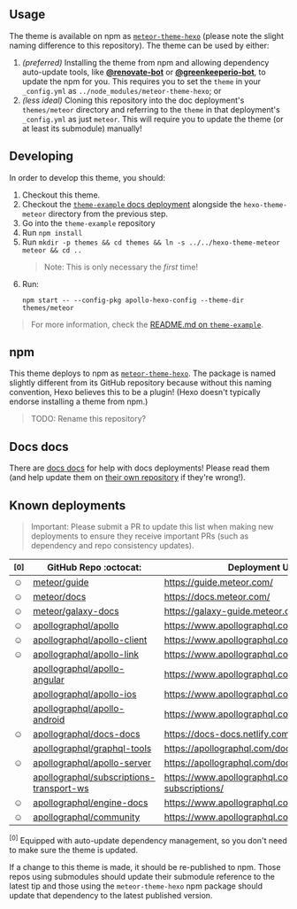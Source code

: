 ## Usage

The theme is available on npm as [`meteor-theme-hexo`](https://npm.im/meteor-theme-hexo) (please note the slight naming difference to this repository).  The theme can be used by either:

1. _(preferred)_ Installing the theme from npm and allowing dependency auto-update tools, like [**@renovate-bot**](https://github.com/renovate-bot) or [**@greenkeeperio-bot**](https://github.com/greenkeeperio-bot), to update the npm for you.  This requires you to set the `theme` in your `_config.yml` as `../node_modules/meteor-theme-hexo`; or
2. _(less ideal)_ Cloning this repository into the doc deployment's `themes/meteor` directory and referring to the `theme` in that deployment's `_config.yml` as just `meteor`.  This will require you to update the theme (or at least its submodule) manually!

## Developing

In order to develop this theme, you should:

1. Checkout this theme.
2. Checkout the [`theme-example` docs deployment](https://github.com/meteor/theme-example) alongside the `hexo-theme-meteor` directory from the previous step.
3. Go into the `theme-example` repository
4. Run `npm install`
5. Run `mkdir -p themes && cd themes && ln -s ../../hexo-theme-meteor meteor && cd ..`
   > Note: This is only necessary the _first_ time!
6. Run:
   ```
   npm start -- --config-pkg apollo-hexo-config --theme-dir themes/meteor
   ```

> For more information, check the [README.md on `theme-example`](https://github.com/meteor/theme-example/blob/master/README.md).

## npm

This theme deploys to npm as [`meteor-theme-hexo`](https://www.npmjs.com/packages/meteor-theme-hexo).  The package is named slightly different from its GitHub repository because without this naming convention, Hexo believes this to be a plugin!  (Hexo doesn't typically endorse installing a theme from npm.)

> TODO: Rename this repository?

## Docs docs

There are [docs docs](https://docs-docs.netlify.com/docs/docs/) for help with docs deployments!  Please read them (and help update them on [their own repository](https://github.com/apollographql/docs-docs/) if they're wrong!).

## Known deployments

> Important: Please submit a PR to update this list when making new deployments to ensure they receive important PRs (such as dependency and repo consistency updates).

| <sup>[0]</sup> | GitHub Repo :octocat:  | Deployment URL :rocket: |
| --- | --- | --- |
| :relaxed: | [meteor/guide](https://github.com/meteor/guide/) | https://guide.meteor.com/ |
| :relaxed: | [meteor/docs](https://github.com/meteor/docs/) | https://docs.meteor.com/ |
| :relaxed: | [meteor/galaxy-docs](https://github.com/meteor/galaxy-docs/) | https://galaxy-guide.meteor.com/ |
| :relaxed: | [apollographql/apollo](https://github.com/apollographql/apollo/) | https://www.apollographql.com/docs/ |
| :relaxed: | [apollographql/apollo-client](https://github.com/apollographql/apollo-client/) | https://www.apollographql.com/docs/react/ |
| :relaxed: | [apollographql/apollo-link](https://github.com/apollographql/apollo-link/) | https://www.apollographql.com/docs/link/ |
| | [apollographql/apollo-angular](https://github.com/apollographql/apollo-angular/) | https://www.apollographql.com/docs/angular/ |
| | [apollographql/apollo-ios](https://github.com/apollographql/apollo-ios/) | https://www.apollographql.com/docs/ios/ |
| | [apollographql/apollo-android](https://github.com/apollographql/apollo-android/) | https://www.apollographql.com/docs/android/ |
| :relaxed: | [apollographql/docs-docs](https://github.com/apollographql/docs-docs/) | https://docs-docs.netlify.com/docs/docs/ |
| | [apollographql/graphql-tools](https://github.com/apollographql/graphql-tools/) | https://apollographql.com/docs/graphql-tools/ |
| :relaxed: | [apollographql/apollo-server](https://github.com/apollographql/apollo-server/) | https://apollographql.com/docs/apollo-server/ |
| | [apollographql/subscriptions-transport-ws](https://github.com/apollographql/subscriptions-transport-ws/) | https://www.apollographql.com/docs/graphql-subscriptions/ |
| :relaxed: | [apollographql/engine-docs](https://github.com/apollographql/engine-docs/) | https://www.apollographql.com/docs/engine/ |
| :relaxed: | [apollographql/community](https://github.com/apollographql/community/) | https://www.apollographql.com/docs/community/ |

  <sup>[0]</sup> Equipped with auto-update dependency management, so you don't need to make sure the theme is updated.

If a change to this theme is made, it should be re-published to npm.  Those repos using submodules should update their submodule reference to the latest tip and those using the `meteor-theme-hexo` npm package should update that dependency to the latest published version.

